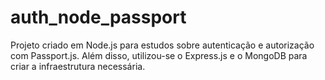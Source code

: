 # auth_node_passport

Projeto criado em Node.js para estudos sobre autenticação e autorização com Passport.js. Além disso, utilizou-se o Express.js e o MongoDB para criar a infraestrutura necessária.
